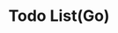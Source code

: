 ---
title: Todo List(Go)
publishDate: 2023-05-07 00:00:00
img: /assets/todo-list(go)/TodoList(go).jpg
img_alt: Imagen la pagina de la documentacion Swagger del api
description: |
    Desarrolle un API sencilla para aprender Golang y principios de Clean Architecture
status: En finalizado
tags:
  - golang
---